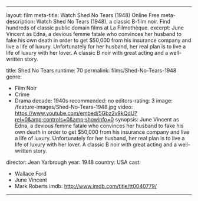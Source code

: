 ---

layout: film
meta-title: Watch Shed No Tears (1948) Online Free
meta-description: Watch Shed No Tears (1948), a classic B-film noir. Find hundreds of classic public domain films at La Filmothèque.
excerpt: June Vincent as Edna, a devious femme fatale who convinces her husband to fake his own death in order to get $50,000 from his insurance company and live a life of luxury. Unfortunately for her husband, her real plan is to live a life of luxury with her lover. A classic B noir with great acting and a well-written story.

title: Shed No Tears
runtime: 70
permalink: films/Shed-No-Tears-1948
genre:
- Film Noir
- Crime
- Drama
decade: 1940s
recommended: no
editors-rating: 3
image: /feature-images/Shed-No-Tears-1948.jpg
video: https://www.youtube.com/embed/5Gbz2v9kQdU?rel=0&amp;controls=0&amp;showinfo=0
synopsis: June Vincent as Edna, a devious femme fatale who convinces her husband to fake his own death in order to get $50,000 from his insurance company and live a life of luxury. Unfortunately for her husband, her real plan is to live a life of luxury with her lover. A classic B noir with great acting and a well-written story.

director: Jean Yarbrough
year: 1948
country: USA
cast:
- Wallace Ford
- June Vincent
- Mark Roberts
imdb: http://www.imdb.com/title/tt0040779/

---